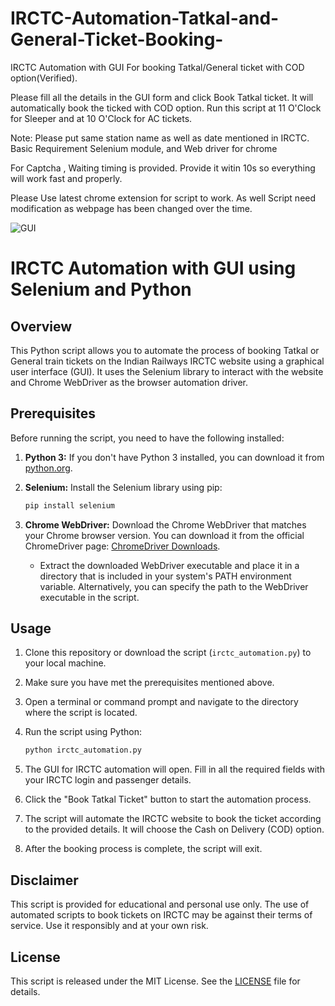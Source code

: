 # IRCTC-Automation-Tatkal-and-General-Ticket-Booking-
IRCTC Automation with GUI For booking Tatkal/General ticket with COD option(Verified).

Please fill all the details in the GUI form and click Book Tatkal ticket. It will automatically book the ticked with COD option.
Run this script at 11 O'Clock for Sleeper and at 10 O'Clock for AC tickets.

Note: Please put same station name as well as date mentioned in IRCTC.
Basic Requirement Selenium module, and Web driver for chrome

For Captcha , Waiting timing is provided. Provide it witin 10s so everything will work fast and properly.

Please Use latest chrome extension for script to work.
As well Script need modification as webpage has been changed over the time.

![GUI](https://github.com/aditya10m/IRCTC-Automation-Tatkal-and-General-Ticket-Booking-/blob/master/GUI.PNG)

# IRCTC Automation with GUI using Selenium and Python

## Overview

This Python script allows you to automate the process of booking Tatkal or General train tickets on the Indian Railways IRCTC website using a graphical user interface (GUI). It uses the Selenium library to interact with the website and Chrome WebDriver as the browser automation driver.

## Prerequisites

Before running the script, you need to have the following installed:

1. **Python 3:** If you don't have Python 3 installed, you can download it from [python.org](https://www.python.org/downloads/).

2. **Selenium:** Install the Selenium library using pip:

    ```bash
    pip install selenium
    ```

3. **Chrome WebDriver:** Download the Chrome WebDriver that matches your Chrome browser version. You can download it from the official ChromeDriver page: [ChromeDriver Downloads](https://sites.google.com/chromium.org/driver/).

   - Extract the downloaded WebDriver executable and place it in a directory that is included in your system's PATH environment variable. Alternatively, you can specify the path to the WebDriver executable in the script.

## Usage

1. Clone this repository or download the script (`irctc_automation.py`) to your local machine.

2. Make sure you have met the prerequisites mentioned above.

3. Open a terminal or command prompt and navigate to the directory where the script is located.

4. Run the script using Python:

    ```bash
    python irctc_automation.py
    ```

5. The GUI for IRCTC automation will open. Fill in all the required fields with your IRCTC login and passenger details.

6. Click the "Book Tatkal Ticket" button to start the automation process.

7. The script will automate the IRCTC website to book the ticket according to the provided details. It will choose the Cash on Delivery (COD) option.

8. After the booking process is complete, the script will exit.

## Disclaimer

This script is provided for educational and personal use only. The use of automated scripts to book tickets on IRCTC may be against their terms of service. Use it responsibly and at your own risk.

## License

This script is released under the MIT License. See the [LICENSE](LICENSE) file for details.
